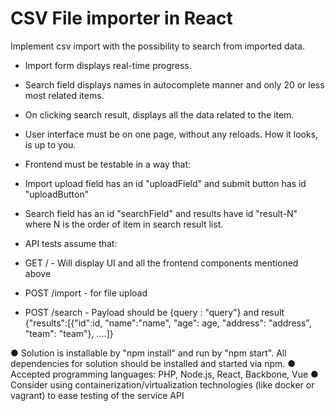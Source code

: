 # CSV File importer in React

Implement csv import with the possibility to search from imported data.
- Import form displays real-time progress.
- Search field displays names in autocomplete manner and only 20 or less most
related items.
- On clicking search result, displays all the data related to the item.
- User interface must be on one page, without any reloads. How it looks, is up to you.
- Frontend must be testable in a way that:
- Import upload field has an id "uploadField" and submit button has id
"uploadButton"
- Search field has an id "searchField" and results have id "result-N" where N is
the order of item in search result list.

- API tests assume that:
- GET / - Will display UI and all the frontend components mentioned above
- POST /import - for file upload
- POST /search - Payload should be {query : "query"} and result
{"results":[{"id":id, "name":"name", "age": age, "address": "address", "team":
"team"}, ....]}

● Solution is installable by "npm install" and run by "npm start". All dependencies for
solution should be installed and started via npm.
● Accepted programming languages: PHP, Node.js, React, Backbone, Vue
● Consider using containerization/virtualization technologies (like docker or vagrant) to
ease testing of the service API
